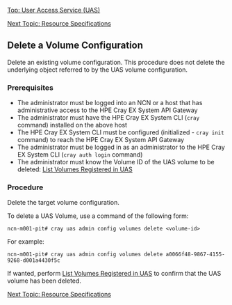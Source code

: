 [Top: User Access Service (UAS)](index.md)

[Next Topic: Resource Specifications](Resource_Specifications.md)

## Delete a Volume Configuration

Delete an existing volume configuration. This procedure does not delete the underlying object referred to by the UAS volume configuration.

### Prerequisites

* The administrator must be logged into an NCN or a host that has administrative access to the HPE Cray EX System API Gateway
* The administrator must have the HPE Cray EX System CLI (`cray` command) installed on the above host
* The HPE Cray EX System CLI must be configured (initialized - `cray init` command) to reach the HPE Cray EX System API Gateway
* The administrator must be logged in as an administrator to the HPE Cray EX System CLI (`cray auth login` command)
* The administrator must know the Volume ID of the UAS volume to be deleted: [List Volumes Registered in UAS](List_Volumes_Registered_in_UAS.md)

### Procedure

Delete the target volume configuration.

To delete a UAS Volume, use a command of the following form:

```
ncn-m001-pit# cray uas admin config volumes delete <volume-id>
```

For example:

```
ncn-m001-pit# cray uas admin config volumes delete a0066f48-9867-4155-9268-d001a4430f5c
```

If wanted, perform [List Volumes Registered in UAS](List_Volumes_Registered_in_UAS.md) to confirm that the UAS volume has been deleted.

[Next Topic: Resource Specifications](Resource_Specifications.md)
